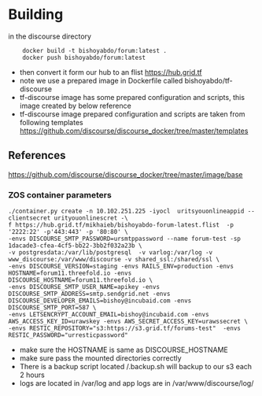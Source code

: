 # Building

in the discourse directory

```
    docker build -t bishoyabdo/forum:latest . 
    docker push bishoyabdo/forum:latest
```
- then convert it form our hub to an flist https://hub.grid.tf
- note we use a prepared image in Dockerfile called bishoyabdo/tf-discourse
- tf-discourse image has some prepared configuration and scripts, this image created by below reference 
- tf-discourse image prepared configuration and scripts are taken from following templates 
   https://github.com/discourse/discourse_docker/tree/master/templates
## References

https://github.com/discourse/discourse_docker/tree/master/image/base

### ZOS container parameters
```
./container.py create -n 10.102.251.225 -iyocl  uritsyouonlineappid --clientsecret urityouonlinescret -\ 
f https://hub.grid.tf/mikhaieb/bishoyabdo-forum-latest.flist  -p '2222:22' -p'443:443' -p '80:80' \ 
-envs DISCOURSE_SMTP_PASSWORD=ursmtppassword --name forum-test -sp 1dacade3-cfea-4cf5-bb22-3bb2f032a23b \ 
-v postgresdata:/var/lib/postgresql  -v varlog:/var/log -v www_discourse:/var/www/discourse -v shared_ssl:/shared/ssl \ 
-envs DISCOURSE_VERSION=staging -envs RAILS_ENV=production -envs HOSTNAME=forum11.threefold.io -envs DISCOURSE_HOSTNAME=forum11.threefold.io \ 
-envs DISCOURSE_SMTP_USER_NAME=apikey -envs DISCOURSE_SMTP_ADDRESS=smtp.sendgrid.net -envs DISCOURSE_DEVELOPER_EMAILS=bishoy@incubaid.com -envs DISCOURSE_SMTP_PORT=587 \ 
-envs LETSENCRYPT_ACCOUNT_EMAIL=bishoy@incubaid.com -envs AWS_ACCESS_KEY_ID=urawskey -envs AWS_SECRET_ACCESS_KEY=urawssecret \ 
-envs RESTIC_REPOSITORY="s3:https://s3.grid.tf/forums-test"  -envs RESTIC_PASSWORD="urresticpassword"
```

- make sure the HOSTNAME is same as DISCOURSE_HOSTNAME 
- make sure pass the mounted directories correctly 
- There is a backup script located /.backup.sh will backup to our s3 each 2 hours 
- logs are located in /var/log and app logs are in /var/www/discourse/log/


